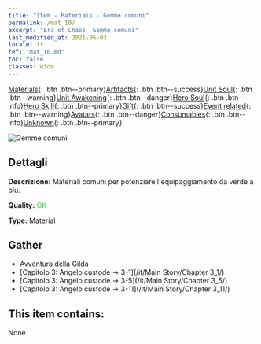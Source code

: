 ```yaml
---
title: "Item - Materials - Gemme comuni"
permalink: /mat_10/
excerpt: "Era of Chaos  Gemme comuni"
last_modified_at: 2021-06-03
locale: it
ref: "mat_10.md"
toc: false
classes: wide
---
```

 [Materials](/ItemsIT/){: .btn .btn--primary}[Artifacts](/ItemsIT/Artifacts/){: .btn .btn--success}[Unit Soul](/ItemsIT/UnitSoul/){: .btn .btn--warning}[Unit Awakening](/ItemsIT/UnitAwakening/){: .btn .btn--danger}[Hero Soul](/ItemsIT/HeroSoul/){: .btn .btn--info}[Hero Skill](/ItemsIT/HeroSkill/){: .btn .btn--primary}[Gift](/ItemsIT/Gift/){: .btn .btn--success}[Event related](/ItemsIT/Events/){: .btn .btn--warning}[Avatars](/ItemsIT/Avatars/){: .btn .btn--danger}[Consumables](/ItemsIT/Consumables/){: .btn .btn--info}[Unknown](/ItemsIT/Unknown/){: .btn .btn--primary}

 ![Gemme comuni](/images/t/i_cailiao_baoshi1.png)

## Dettagli
 **Descrizione:** Materiali comuni per potenziare l'equipaggiamento da verde a blu.

 **Quality:** <span style="color: #32CD32">OK</span>

 **Type:** Material

## Gather

*    Avventura della Gilda 
*    [Capitolo 3: Angelo custode -> 3-1](/it/Main Story/Chapter 3_1/) 
*    [Capitolo 3: Angelo custode -> 3-5](/it/Main Story/Chapter 3_5/) 
*    [Capitolo 3: Angelo custode -> 3-11](/it/Main Story/Chapter 3_11/) 

## This item contains:

  None

